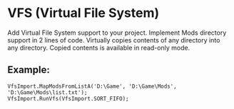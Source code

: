 # VFS (Virtual File System)
Add Virtual File System support to your project. Implement Mods directory support in 2 lines of code.
Virtually copies contents of any directory into any directory. Copied contents is available in read-only mode.

## Example:
```delphi
VfsImport.MapModsFromListA('D:\Game', 'D:\Game\Mods', 'D:\Game\Mods\list.txt');
VfsImport.RunVfs(VfsImport.SORT_FIFO);
```
